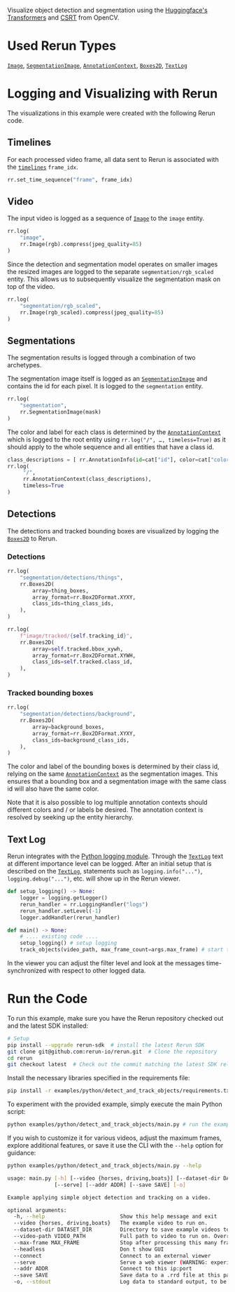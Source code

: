 <!--[metadata]
title = "Detect and Track Objects"
tags = ["2D", "huggingface", "object-detection", "object-tracking", "opencv"]
description = "Visualize object detection and segmentation using the Huggingface `transformers` library."
thumbnail = "https://static.rerun.io/detect_and_track_objects/59f5b97a8724f9037353409ab3d0b7cb47d1544b/480w.png"
thumbnail_dimensions = [480, 279]
channel = "release"
-->


<picture>
  <source media="(max-width: 480px)" srcset="https://static.rerun.io/detect_and_track_objects/59f5b97a8724f9037353409ab3d0b7cb47d1544b/480w.png">
  <source media="(max-width: 768px)" srcset="https://static.rerun.io/detect_and_track_objects/59f5b97a8724f9037353409ab3d0b7cb47d1544b/768w.png">
  <source media="(max-width: 1024px)" srcset="https://static.rerun.io/detect_and_track_objects/59f5b97a8724f9037353409ab3d0b7cb47d1544b/1024w.png">
  <source media="(max-width: 1200px)" srcset="https://static.rerun.io/detect_and_track_objects/59f5b97a8724f9037353409ab3d0b7cb47d1544b/1200w.png">
  <img src="https://static.rerun.io/detect_and_track_objects/59f5b97a8724f9037353409ab3d0b7cb47d1544b/full.png" alt="">
</picture>

Visualize object detection and segmentation using the [Huggingface's Transformers](https://huggingface.co/docs/transformers/index) and [CSRT](https://arxiv.org/pdf/1611.08461.pdf) from OpenCV.

# Used Rerun Types
[`Image`](https://www.rerun.io/docs/reference/types/archetypes/image), [`SegmentationImage`](https://www.rerun.io/docs/reference/types/archetypes/segmentation_image), [`AnnotationContext`](https://www.rerun.io/docs/reference/types/archetypes/annotation_context), [`Boxes2D`](https://www.rerun.io/docs/reference/types/archetypes/boxes2d), [`TextLog`](https://www.rerun.io/docs/reference/types/archetypes/text_log)


# Logging and Visualizing with Rerun
The visualizations in this example were created with the following Rerun code.


## Timelines

For each processed video frame, all data sent to Rerun is associated with the [`timelines`](https://www.rerun.io/docs/concepts/timelines) `frame_idx`.

```python
rr.set_time_sequence("frame", frame_idx)
```

## Video
The input video is logged as a sequence of [`Image`](https://www.rerun.io/docs/reference/types/archetypes/image) to the `image` entity.

```python
rr.log(
    "image", 
    rr.Image(rgb).compress(jpeg_quality=85)
)
```

Since the detection and segmentation model operates on smaller images the resized images are logged to the separate `segmentation/rgb_scaled` entity. 
This allows us to subsequently visualize the segmentation mask on top of the video.

```python
rr.log(
    "segmentation/rgb_scaled", 
    rr.Image(rgb_scaled).compress(jpeg_quality=85)
)
```

## Segmentations
The segmentation results is logged through a combination of two archetypes.

The segmentation image itself is logged as an
[`SegmentationImage`](https://www.rerun.io/docs/reference/types/archetypes/segmentation_image) and
contains the id for each pixel. It is logged to the `segmentation` entity.


```python
rr.log(
    "segmentation", 
    rr.SegmentationImage(mask)
)
```

The color and label for each class is determined by the
[`AnnotationContext`](https://www.rerun.io/docs/reference/types/archetypes/annotation_context) which is
logged to the root entity using `rr.log("/", …, timeless=True)` as it should apply to the whole sequence and all
entities that have a class id.

```python
class_descriptions = [ rr.AnnotationInfo(id=cat["id"], color=cat["color"], label=cat["name"]) for cat in coco_categories ]
rr.log(
     "/", 
     rr.AnnotationContext(class_descriptions), 
     timeless=True
)
```

## Detections
The detections and tracked bounding boxes are visualized by logging the [`Boxes2D`](https://www.rerun.io/docs/reference/types/archetypes/boxes2d) to Rerun.

### Detections
```python
rr.log(
    "segmentation/detections/things",
    rr.Boxes2D(
        array=thing_boxes,
        array_format=rr.Box2DFormat.XYXY,
        class_ids=thing_class_ids,
    ),
)
```

```python
rr.log(
    f"image/tracked/{self.tracking_id}",
    rr.Boxes2D(
        array=self.tracked.bbox_xywh,
        array_format=rr.Box2DFormat.XYWH,
        class_ids=self.tracked.class_id,
    ),
)
```
### Tracked bounding boxes
```python
rr.log(
    "segmentation/detections/background",
    rr.Boxes2D(
        array=background_boxes,
        array_format=rr.Box2DFormat.XYXY,
        class_ids=background_class_ids,
    ),
)
```

The color and label of the bounding boxes is determined by their class id, relying on the same
[`AnnotationContext`](https://www.rerun.io/docs/reference/types/archetypes/annotation_context) as the
segmentation images. This ensures that a bounding box and a segmentation image with the same class id will also have the
same color.

Note that it is also possible to log multiple annotation contexts should different colors and / or labels be desired.
The annotation context is resolved by seeking up the entity hierarchy.

## Text Log
Rerun integrates with the [Python logging module](https://docs.python.org/3/library/logging.html). 
Through the [`TextLog`](https://www.rerun.io/docs/reference/types/archetypes/text_log#textlogintegration) text at different importance level can be logged. After an initial setup that is described on the
[`TextLog`](https://www.rerun.io/docs/reference/types/archetypes/text_log#textlogintegration), statements
such as `logging.info("...")`, `logging.debug("...")`, etc. will show up in the Rerun viewer. 

```python
def setup_logging() -> None:
    logger = logging.getLogger()
    rerun_handler = rr.LoggingHandler("logs")
    rerun_handler.setLevel(-1)
    logger.addHandler(rerun_handler)

def main() -> None:
    # .... existing code ....
    setup_logging() # setup logging
    track_objects(video_path, max_frame_count=args.max_frame) # start tracking
```
In the viewer you can adjust the filter level and look at the messages time-synchronized with respect to other logged data.

# Run the Code
To run this example, make sure you have the Rerun repository checked out and the latest SDK installed:
```bash
# Setup
pip install --upgrade rerun-sdk  # install the latest Rerun SDK
git clone git@github.com:rerun-io/rerun.git  # Clone the repository
cd rerun
git checkout latest  # Check out the commit matching the latest SDK release
```

Install the necessary libraries specified in the requirements file:
```bash
pip install -r examples/python/detect_and_track_objects/requirements.txt
```
To experiment with the provided example, simply execute the main Python script:
```bash
python examples/python/detect_and_track_objects/main.py # run the example
```

If you wish to customize it for various videos, adjust the maximum frames, explore additional features, or save it use the CLI with the `--help` option for guidance:

```bash
python examples/python/detect_and_track_objects/main.py --help

usage: main.py [-h] [--video {horses, driving,boats}] [--dataset-dir DATASET_DIR] [--video-path VIDEO_PATH] [--max-frame MAX_FRAME] [--headless] [--connect]
               [--serve] [--addr ADDR] [--save SAVE] [-o]

Example applying simple object detection and tracking on a video.

optional arguments:
  -h, --help                        Show this help message and exit
  --video {horses, driving,boats}   The example video to run on.
  --dataset-dir DATASET_DIR         Directory to save example videos to.
  --video-path VIDEO_PATH           Full path to video to run on. Overrides `--video`.
  --max-frame MAX_FRAME             Stop after processing this many frames. If not specified, will run until interrupted.
  --headless                        Don t show GUI
  --connect                         Connect to an external viewer
  --serve                           Serve a web viewer (WARNING: experimental feature)
  --addr ADDR                       Connect to this ip:port
  --save SAVE                       Save data to a .rrd file at this path
  -o, --stdout                      Log data to standard output, to be piped into a Rerun Viewer
```
